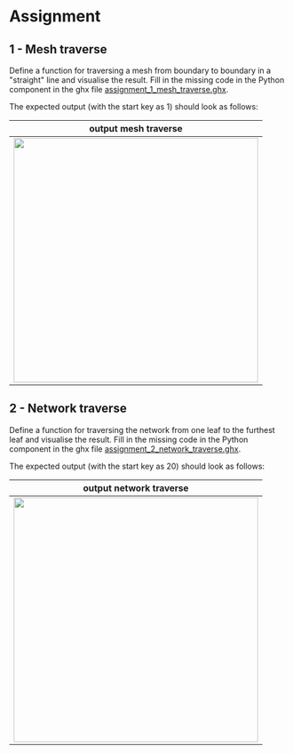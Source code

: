 # Assignment

## 1 - Mesh traverse

Define a function for traversing a mesh from boundary to boundary in a "straight" line and
visualise the result. Fill in the missing code in the Python component in the ghx file [assignment_1_mesh_traverse.ghx](assignment/assignment_1_mesh_traverse.ghx).

The expected output (with the start key as 1) should look as follows:

| output mesh traverse |
| ---- |
| <img src="https://github.com/augmentedfabricationlab/afab_course/blob/master/04_datastructures/assignment/images/mesh_traverse.jpeg" width="440px" a/> |

## 2 - Network traverse

Define a function for traversing the network from one leaf to the furthest leaf and visualise the result. 
Fill in the missing code in the Python component in the ghx file [assignment_2_network_traverse.ghx](assignment/assignment_2_network_traverse.ghx).

The expected output (with the start key as 20) should look as follows:

| output network traverse |
| ---- |
| <img src="https://github.com/augmentedfabricationlab/afab_course/blob/master/04_datastructures/assignment/images/network_traverse.jpeg" width="440px" a/> |
